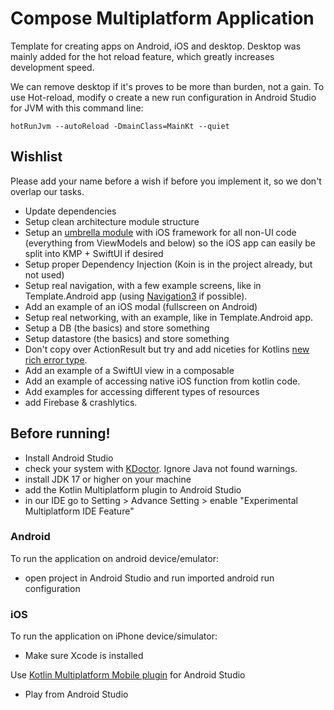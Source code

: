 # Compose Multiplatform Application

Template for creating apps on Android, iOS and desktop. Desktop was mainly added for the hot reload feature, which greatly increases development speed.

We can remove desktop if it's proves to be more than burden, not a gain.
To use Hot-reload, modify o create a new run configuration in Android Studio for JVM with this command line:
```
hotRunJvm --autoReload -DmainClass=MainKt --quiet
```

## Wishlist
Please add your name before a wish if before you implement it, so we don't overlap our tasks.
- Update dependencies
- Setup clean architecture module structure
- Setup an [umbrella module](https://www.jetbrains.com/help/kotlin-multiplatform-dev/multiplatform-project-configuration.html#several-shared-modules) with iOS framework for all non-UI code (everything from ViewModels and below) so the iOS app can easily be split into KMP + SwiftUI if desired
- Setup proper Dependency Injection (Koin is in the project already, but not used)
- Setup real navigation, with a few example screens, like in Template.Android app (using [Navigation3](https://developer.android.com/guide/navigation/navigation-3) if possible).
- Add an example of an iOS modal (fullscreen on Android)
- Setup real networking, with an example, like in Template.Android app.
- Setup a DB (the basics) and store something
- Setup datastore (the basics) and store something
- Don't copy over ActionResult but try and add niceties for Kotlins [new rich error type](https://xuanlocle.medium.com/kotlin-2-4-introduces-rich-errors-a-game-changer-for-error-handling-413d281e4a05).
- Add an example of a SwiftUI view in a composable
- Add an example of accessing native iOS function from kotlin code.
- Add examples for accessing different types of resources
- add Firebase & crashlytics.

## Before running!

- Install Android Studio
- check your system with [KDoctor](https://github.com/Kotlin/kdoctor). Ignore Java not found warnings.
- install JDK 17 or higher on your machine
- add the Kotlin Multiplatform plugin to Android Studio
- in our IDE go to Setting > Advance Setting > enable "Experimental Multiplatform IDE Feature"

### Android

To run the application on android device/emulator:

- open project in Android Studio and run imported android run configuration

### iOS

To run the application on iPhone device/simulator:

- Make sure Xcode is installed

Use [Kotlin Multiplatform Mobile plugin](https://plugins.jetbrains.com/plugin/14936-kotlin-multiplatform-mobile)
for Android Studio

- Play from Android Studio
